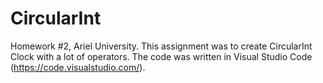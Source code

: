 # CircularInt
Homework #2, Ariel University.
This assignment was to create CircularInt Clock with a lot of operators.
The code was written in Visual Studio Code (https://code.visualstudio.com/).
